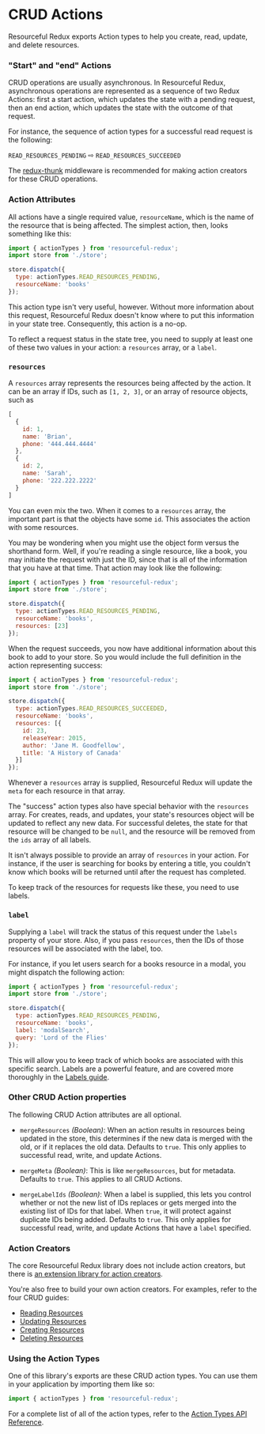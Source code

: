 # CRUD Actions

Resourceful Redux exports Action types to help you create, read, update,
and delete resources.

### "Start" and "end" Actions

CRUD operations are usually asynchronous. In Resourceful Redux, asynchronous
operations are represented as a sequence of two Redux Actions: first a start
action, which updates the state with a pending request, then an end action,
which updates the state with the outcome of that request.

For instance, the sequence of action types for a successful read request is the
following:

`READ_RESOURCES_PENDING` ⇨ `READ_RESOURCES_SUCCEEDED`

The [redux-thunk](https://github.com/gaearon/redux-thunk) middleware is
recommended for making action creators for these CRUD operations.

### Action Attributes

All actions have a single required value, `resourceName`, which is the name
of the resource that is being affected. The simplest action, then, looks
something like this:

```js
import { actionTypes } from 'resourceful-redux';
import store from './store';

store.dispatch({
  type: actionTypes.READ_RESOURCES_PENDING,
  resourceName: 'books'
});
```

This action type isn't very useful, however. Without more information about this
request, Resourceful Redux doesn't know where to put this information in your
state tree. Consequently, this action is a no-op.

To reflect a request status in the state tree, you need to supply at least one
of these two values in your action: a `resources` array, or a `label`.

### `resources`

A `resources` array represents the resources being affected by the action.
It can be an array if IDs, such as `[1, 2, 3]`, or an array of resource objects,
such as

```js
[
  {
    id: 1,
    name: 'Brian',
    phone: '444.444.4444'
  },
  {
    id: 2,
    name: 'Sarah',
    phone: '222.222.2222'
  }
]
```

You can even mix the two. When it comes to a `resources` array, the important
part is that the objects have some `id`. This associates the action with some
resources.

You may be wondering when you might use the object form versus the shorthand
form. Well, if you're reading a single resource, like a book, you may initiate
the request with just the ID, since that is all of the information that you have
at that time. That action may look like the following:

```js
import { actionTypes } from 'resourceful-redux';
import store from './store';

store.dispatch({
  type: actionTypes.READ_RESOURCES_PENDING,
  resourceName: 'books',
  resources: [23]
});
```

When the request succeeds, you now have additional information about this
book to add to your store. So you would include the full definition in the
action representing success:

```js
import { actionTypes } from 'resourceful-redux';
import store from './store';

store.dispatch({
  type: actionTypes.READ_RESOURCES_SUCCEEDED,
  resourceName: 'books',
  resources: [{
    id: 23,
    releaseYear: 2015,
    author: 'Jane M. Goodfellow',
    title: 'A History of Canada'
  }]
});
```

Whenever a `resources` array is supplied, Resourceful Redux will update the
`meta` for each resource in that array.

The "success" action types also have special behavior with the `resources`
array. For creates, reads, and updates, your state's resources object will be
updated to reflect any new data. For successful deletes, the state for that
resource will be changed to be `null`, and the resource will be removed from the
`ids` array of all labels.

It isn't always possible to provide an array of `resources` in your action. For
instance, if the user is searching for books by entering a title, you couldn't
know which books will be returned until after the request has completed.

To keep track of the resources for requests like these, you need to use labels.

### `label`

Supplying a `label` will track the status of this request under the `labels`
property of your store. Also, if you pass `resources`, then the IDs of those
resources will be associated with the label, too.

For instance, if you let users search for a books resource in a modal, you might
dispatch the following action:

```js
import { actionTypes } from 'resourceful-redux';
import store from './store';

store.dispatch({
  type: actionTypes.READ_RESOURCES_PENDING,
  resourceName: 'books',
  label: 'modalSearch',
  query: 'Lord of the Flies'
});
```

This will allow you to keep track of which books are associated with this
specific search. Labels are a powerful feature, and are covered more thoroughly
in the [Labels guide](/docs/guides/labels.md).

### Other CRUD Action properties

The following CRUD Action attributes are all optional.

- `mergeResources` *(Boolean)*: When an action results in resources being
  updated in the store, this determines if the new data is merged with the old,
  or if it replaces the old data. Defaults to `true`. This only applies to
  successful read, write, and update Actions.

- `mergeMeta` *(Boolean)*: This is like `mergeResources`, but for metadata.
  Defaults to `true`. This applies to all CRUD Actions.

- `mergeLabelIds` *(Boolean)*: When a label is supplied, this lets you control
  whether or not the new list of IDs replaces or gets merged into the existing
  list of IDs for that label. When `true`, it will protect against duplicate
  IDs being added. Defaults to `true`. This only applies for successful read,
  write, and update Actions that have a `label` specified.

### Action Creators

The core Resourceful Redux library does not include action creators, but there
is [an extension library for action creators](/docs/extensions/action-creators.md).

You're also free to build your own action creators. For examples, refer to the
four CRUD guides:

- [Reading Resources](./reading-resources)
- [Updating Resources](./updating-resources)
- [Creating Resources](./creating-resources)
- [Deleting Resources](./deleting-resources)

### Using the Action Types

One of this library's exports are these CRUD action types. You can use them in
your application by importing them like so:

```js
import { actionTypes } from 'resourceful-redux';
```

For a complete list of all of the action types, refer to the
[Action Types API Reference](../api-reference/action-types.md).
